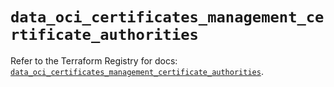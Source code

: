 # `data_oci_certificates_management_certificate_authorities`

Refer to the Terraform Registry for docs: [`data_oci_certificates_management_certificate_authorities`](https://registry.terraform.io/providers/oracle/oci/6.37.0/docs/data-sources/certificates_management_certificate_authorities).
